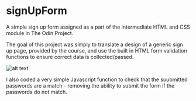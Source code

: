 # signUpForm
A simple sign up form assigned as a part of the intermediate HTML and CSS module in The Odin Project.

The goal of this project was simply to translate a design of a generic sign up page, provided by the course, and use the built in HTML form validation functions to ensure correct data is collected/passed.

![alt text](https://cdn.statically.io/gh/TheOdinProject/curriculum/5f37d43908ef92499e95a9b90fc3cc291a95014c/html_css/project-sign-up-form/sign-up-form.png)

I also coded a very simple Javascript function to check that the suubmitted passwords are a match - removing the ability to submit the form if the passwords do not match.
